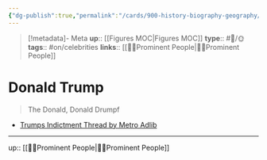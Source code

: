 ```yaml
---
{"dg-publish":true,"permalink":"/cards/900-history-biography-geography/biography/donald-trump/","title":"Donald Trump"}
---
```


> [!metadata]- Meta
> **up**:: [[Figures MOC\|Figures MOC]]
> **type**:: #📝/🌞 
> **tags**:: #on/celebrities
> **links**:: [[🤴🏼Prominent People\|🤴🏼Prominent People]]

# Donald Trump

> The Donald, Donald Drumpf

- [Trumps Indictment Thread by Metro Adlib](https://twitter.com/metroadlib/status/1667248343255220227?s=61&t=gyRX2W0x81b80X8f34EMoQ)


---
up:: [[🤴🏼Prominent People\|🤴🏼Prominent People]]